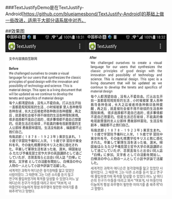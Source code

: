 ###TextJustifyDemo是在TextJustify-Android[https://github.com/bluejamesbond/TextJustify-Android]的基础上做一些改进，适用于大部分语系居中对齐。

##效果图
![result](/screen-shot.png)
